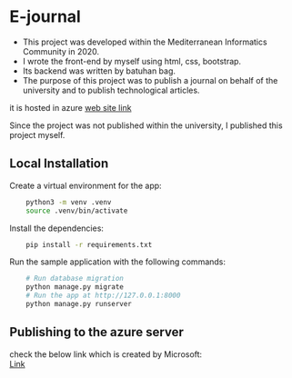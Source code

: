 # E-journal

- This project was developed within the Mediterranean Informatics Community in 2020.
- I wrote the front-end by myself using html, css, bootstrap.
- Its backend was written by batuhan bag.
- The purpose of this project was to publish a journal on behalf of the university and to publish technological articles.

it is hosted in azure [web site link](https://e-journal.azurewebsites.net/)

Since the project was not published within the university, I published this project myself.

## Local Installation

Create a virtual environment for the app:

```bash
    python3 -m venv .venv
    source .venv/bin/activate
```

Install the dependencies:

```bash
    pip install -r requirements.txt
```

Run the sample application with the following commands:

```bash
    # Run database migration
    python manage.py migrate
    # Run the app at http://127.0.0.1:8000
    python manage.py runserver
```

## Publishing to the azure server

check the below link which is created by Microsoft:  
[Link](https://learn.microsoft.com/en-us/azure/app-service/tutorial-python-postgresql-app?tabs=django%2Cmac-linux)
